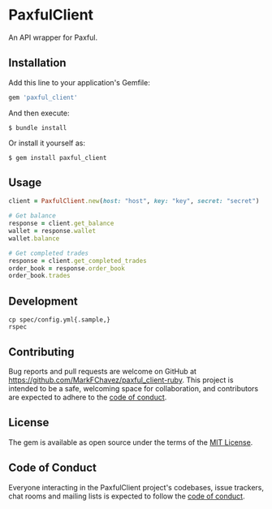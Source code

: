 # PaxfulClient

An API wrapper for Paxful.

## Installation

Add this line to your application's Gemfile:

```ruby
gem 'paxful_client'
```

And then execute:

    $ bundle install

Or install it yourself as:

    $ gem install paxful_client

## Usage

```ruby
client = PaxfulClient.new(host: "host", key: "key", secret: "secret")

# Get balance
response = client.get_balance
wallet = response.wallet
wallet.balance

# Get completed trades
response = client.get_completed_trades
order_book = response.order_book
order_book.trades
```

## Development

```
cp spec/config.yml{.sample,}
rspec
```

## Contributing

Bug reports and pull requests are welcome on GitHub at https://github.com/MarkFChavez/paxful_client-ruby. This project is intended to be a safe, welcoming space for collaboration, and contributors are expected to adhere to the [code of conduct](https://github.com/MarkFChavez/paxful_client-ruby/blob/master/CODE_OF_CONDUCT.md).


## License

The gem is available as open source under the terms of the [MIT License](https://opensource.org/licenses/MIT).

## Code of Conduct

Everyone interacting in the PaxfulClient project's codebases, issue trackers, chat rooms and mailing lists is expected to follow the [code of conduct](https://github.com/MarkFChavez/paxful_client-ruby/blob/master/CODE_OF_CONDUCT.md).
